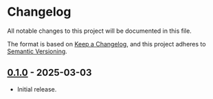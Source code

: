 # Changelog

All notable changes to this project will be documented in this file.

The format is based on [Keep a Changelog](https://keepachangelog.com/en/1.1.0/),
and this project adheres to
[Semantic Versioning](https://semver.org/spec/v2.0.0.html).

## [0.1.0] - 2025-03-03

- Initial release.

[unreleased]:
  https://github.com/visiosto/ansible-role-nginx/compare/v0.1.0...HEAD
[0.1.0]: https://github.com/visiosto/ansible-role-nginx/releases/tag/v0.1.0
